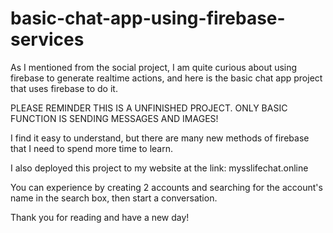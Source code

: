 # basic-chat-app-using-firebase-services

As I mentioned from the social project, I am quite curious about using firebase to generate realtime actions, and here is the basic chat app project that uses firebase to do it.

PLEASE REMINDER THIS IS A UNFINISHED PROJECT. ONLY BASIC FUNCTION IS SENDING MESSAGES AND IMAGES!

I find it easy to understand, but there are many new methods of firebase that I need to spend more time to learn.

I also deployed this project to my website at the link: mysslifechat.online

You can experience by creating 2 accounts and searching for the account's name in the search box, then start a conversation.

Thank you for reading and have a new day!

